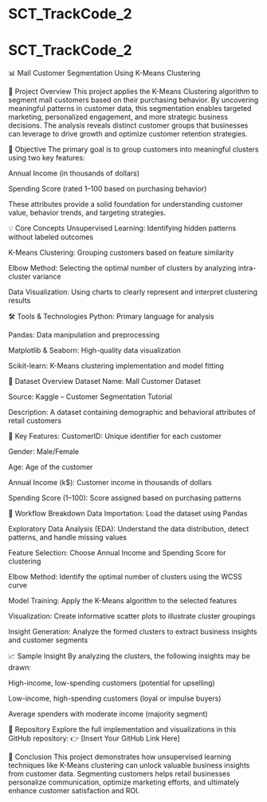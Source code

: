 # SCT_TrackCode_2
# SCT_TrackCode_2
📊 Mall Customer Segmentation Using K-Means Clustering

🧩 Project Overview
This project applies the K-Means Clustering algorithm to segment mall customers based on their purchasing behavior. By uncovering meaningful patterns in customer data, this segmentation enables targeted marketing, personalized engagement, and more strategic business decisions. The analysis reveals distinct customer groups that businesses can leverage to drive growth and optimize customer retention strategies.

🎯 Objective
The primary goal is to group customers into meaningful clusters using two key features:

Annual Income (in thousands of dollars)

Spending Score (rated 1–100 based on purchasing behavior)

These attributes provide a solid foundation for understanding customer value, behavior trends, and targeting strategies.

💡 Core Concepts
Unsupervised Learning: Identifying hidden patterns without labeled outcomes

K-Means Clustering: Grouping customers based on feature similarity

Elbow Method: Selecting the optimal number of clusters by analyzing intra-cluster variance

Data Visualization: Using charts to clearly represent and interpret clustering results

🛠️ Tools & Technologies
Python: Primary language for analysis

Pandas: Data manipulation and preprocessing

Matplotlib & Seaborn: High-quality data visualization

Scikit-learn: K-Means clustering implementation and model fitting

📂 Dataset Overview
Dataset Name: Mall Customer Dataset

Source: Kaggle – Customer Segmentation Tutorial

Description: A dataset containing demographic and behavioral attributes of retail customers

🔑 Key Features:
CustomerID: Unique identifier for each customer

Gender: Male/Female

Age: Age of the customer

Annual Income (k$): Customer income in thousands of dollars

Spending Score (1–100): Score assigned based on purchasing patterns

🔄 Workflow Breakdown
Data Importation: Load the dataset using Pandas

Exploratory Data Analysis (EDA): Understand the data distribution, detect patterns, and handle missing values

Feature Selection: Choose Annual Income and Spending Score for clustering

Elbow Method: Identify the optimal number of clusters using the WCSS curve

Model Training: Apply the K-Means algorithm to the selected features

Visualization: Create informative scatter plots to illustrate cluster groupings

Insight Generation: Analyze the formed clusters to extract business insights and customer segments


📈 Sample Insight
By analyzing the clusters, the following insights may be drawn:

High-income, low-spending customers (potential for upselling)

Low-income, high-spending customers (loyal or impulse buyers)

Average spenders with moderate income (majority segment)

🔗 Repository
Explore the full implementation and visualizations in this GitHub repository:
👉 [Insert Your GitHub Link Here]

📌 Conclusion
This project demonstrates how unsupervised learning techniques like K-Means clustering can unlock valuable business insights from customer data. Segmenting customers helps retail businesses personalize communication, optimize marketing efforts, and ultimately enhance customer satisfaction and ROI.
